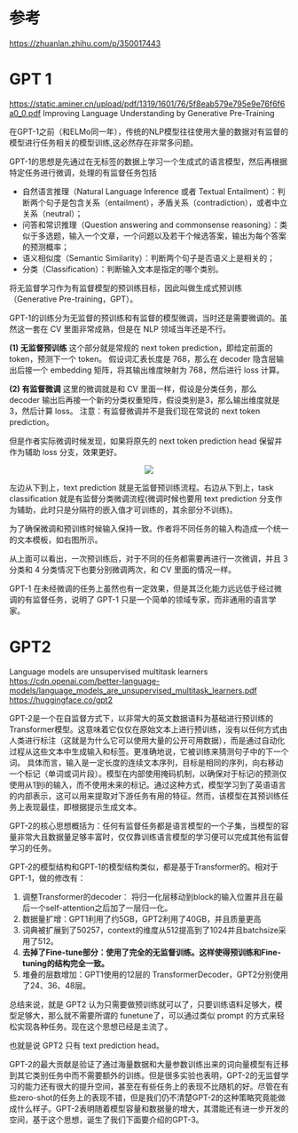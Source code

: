 # 参考

https://zhuanlan.zhihu.com/p/350017443

# GPT 1

https://static.aminer.cn/upload/pdf/1319/1601/76/5f8eab579e795e9e76f6f6a0_0.pdf
Improving Language Understanding by Generative Pre-Training

在GPT-1之前（和ELMo同一年），传统的NLP模型往往使用大量的数据对有监督的模型进行任务相关的模型训练,这必然存在非常多问题。

GPT-1的思想是先通过在无标签的数据上学习一个生成式的语言模型，然后再根据特定任务进行微调，处理的有监督任务包括

- 自然语言推理（Natural Language Inference 或者 Textual Entailment）：判断两个句子是包含关系（entailment），矛盾关系（contradiction），或者中立关系（neutral）；
- 问答和常识推理（Question answering and commonsense reasoning）：类似于多选题，输入一个文章，一个问题以及若干个候选答案，输出为每个答案的预测概率；
- 语义相似度（Semantic Similarity）：判断两个句子是否语义上是相关的；
- 分类（Classification）：判断输入文本是指定的哪个类别。

将无监督学习作为有监督模型的预训练目标，因此叫做生成式预训练（Generative Pre-training，GPT）。

GPT-1的训练分为无监督的预训练和有监督的模型微调，当时还是需要微调的。虽然这一套在 CV 里面非常成熟，但是在 NLP 领域当年还是不行。

**(1) 无监督预训练**
这个部分就是常规的 next token prediction，即给定前面的 token，预测下一个 token。 假设词汇表长度是 768，那么在 decoder 隐含层输出后接一个 embedding 矩阵，将其输出维度映射为 768，然后进行 loss 计算。

**(2) 有监督微调**
这里的微调就是和 CV 里面一样，假设是分类任务，那么 decoder 输出后再接一个新的分类权重矩阵，假设类别是3，那么输出维度就是 3，然后计算 loss。
注意：有监督微调并不是我们现在常说的 next token prediction。

但是作者实际微调时候发现，如果将原先的 next token prediction head 保留并作为辅助 loss 分支，效果更好。

<div align=center>
<img src="https://github.com/QwenLM/Qwen-7B/assets/17425982/c260f041-f3ab-4a2c-8000-7292bab49df2"/>
</div>

左边从下到上，text prediction 就是无监督预训练流程。右边从下到上，task classification 就是有监督分类微调流程(微调时候也要用 text prediction 分支作为辅助，此时只是分隔符的嵌入值才可训练的，其余部分不训练)。

为了确保微调和预训练时候输入保持一致。作者将不同任务的输入构造成一个统一的文本模板，如右图所示。

从上面可以看出，一次预训练后，对于不同的任务都需要再进行一次微调，并且 3 分类和 4 分类情况下也要分别微调两次，和 CV 里面的情况一样。

GPT-1 在未经微调的任务上虽然也有一定效果，但是其泛化能力远远低于经过微调的有监督任务，说明了 GPT-1 只是一个简单的领域专家，而非通用的语言学家。

# GPT2

Language models are unsupervised multitask learners
https://cdn.openai.com/better-language-models/language_models_are_unsupervised_multitask_learners.pdf
https://huggingface.co/gpt2

GPT-2是一个在自监督方式下，以非常大的英文数据语料为基础进行预训练的Transformer模型。这意味着它仅仅在原始文本上进行预训练，没有以任何方式由人类进行标注（这就是为什么它可以使用大量的公开可用数据），而是通过自动化过程从这些文本中生成输入和标签。更准确地说，它被训练来猜测句子中的下一个词。
具体而言，输入是一定长度的连续文本序列，目标是相同的序列，向右移动一个标记（单词或词片段）。模型在内部使用掩码机制，以确保对于标记i的预测仅使用从1到i的输入，而不使用未来的标记。通过这种方式，模型学习到了英语语言的内部表示，这可以用来提取对下游任务有用的特征。然而，该模型在其预训练任务上表现最佳，即根据提示生成文本。

GPT-2的核心思想概括为：任何有监督任务都是语言模型的一个子集，当模型的容量非常大且数据量足够丰富时，仅仅靠训练语言模型的学习便可以完成其他有监督学习的任务。

GPT-2的模型结构和GPT-1的模型结构类似，都是基于Transformer的。相对于GPT-1，做的修改有：

1. 调整Transformer的decoder： 将归一化层移动到block的输入位置并且在最后一个self-attention之后加了一层归一化。
2. 数据量扩增：GPT1利用了约5GB，GPT2利用了40GB，并且质量更高
3. 词典被扩展到了50257，context的维度从512提高到了1024并且batchsize采用了512。
4. **去掉了Fine-tune部分：使用了完全的无监督训练。这样使得预训练和Fine-tuning的结构完全一致。**
5. 堆叠的层数增加：GPT1使用的12层的 TransformerDecoder，GPT2分别使用了24、36、48层。

总结来说，就是 GPT2 认为只需要做预训练就可以了，只要训练语料足够大，模型足够大，那么就不需要所谓的 funetune了，可以通过类似 prompt 的方式来轻松实现各种任务。现在这个思想已经是主流了。

也就是说 GPT2 只有 text prediction head。

GPT-2的最大贡献是验证了通过海量数据和大量参数训练出来的词向量模型有迁移到其它类别任务中而不需要额外的训练。但是很多实验也表明，GPT-2的无监督学习的能力还有很大的提升空间，甚至在有些任务上的表现不比随机的好。尽管在有些zero-shot的任务上的表现不错，但是我们仍不清楚GPT-2的这种策略究竟能做成什么样子。GPT-2表明随着模型容量和数据量的增大，其潜能还有进一步开发的空间，基于这个思想，诞生了我们下面要介绍的GPT-3。

